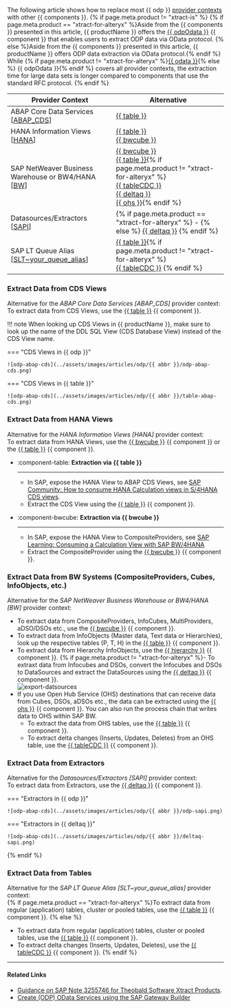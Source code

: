

The following article shows how to replace most {{ odp }} [provider contexts](../documentation/odp/provider-context.md) with other {{ components }}.
{% if page.meta.product != "xtract-is" %}
{% if page.meta.product == "xtract-for-alteryx" %}Aside from the {{ components }} presented in this article, {{ productName }} offers the [{{ odpOdata }}](../documentation/odp-odata/index.md) {{ component }} that enables users to extract ODP data via OData protocol. {% else %}Aside from the {{ components }} presented in this article, {{ productName }} offers ODP data extraction via OData protocol.{% endif %}
While {% if page.meta.product != "xtract-for-alteryx" %}[{{ odata }}](../documentation/odata/index.md){% else %} {{ odpOdata }}{% endif %} covers all provider contexts, the extraction time for large data sets is longer compared to components that use the standard RFC protocol.
{% endif %}
 
| Provider Context | Alternative | 
|-------------|-------------|
| ABAP Core Data Services [[ABAP_CDS](../documentation/odp/provider-context.md/#abap-cds-views)] | [{{ table }}](../documentation/table/index.md) | 
| HANA Information Views [[HANA](../documentation/odp/provider-context.md/#hana-views)] | [{{ table }}](../documentation/table/index.md)<br> [{{ bwcube }}](../documentation/bwcube/index.md) |
| SAP NetWeaver Business Warehouse or BW4/HANA [[BW](../documentation/odp/provider-context.md/#bw-infoproviders)] | [{{ bwcube }}](../documentation/bwcube/index.md)<br> [{{ table }}](../documentation/table/index.md){% if page.meta.product != "xtract-for-alteryx" %} <br> [{{ tableCDC }}](../documentation/table-cdc/index.md) <br> [{{ deltaq }}](../documentation/deltaq/index.md)<br> [{{ ohs }}](../documentation/ohs/index.md){% endif %} | 
| Datasources/Extractors [[SAPI](../documentation/odp/provider-context.md/#extractors)] |  {% if page.meta.product == "xtract-for-alteryx" %} - {% else %} [{{ deltaq }}](../documentation/deltaq/index.md) {% endif %} | 
| SAP LT Queue Alias [[SLT~your_queue_alias](../documentation/odp/provider-context.md/#slt-server)] | [{{ table }}](../documentation/table/index.md){% if page.meta.product != "xtract-for-alteryx" %} <br> [{{ tableCDC }}](../documentation/table-cdc/index.md) {% endif %} | 


### Extract Data from CDS Views

Alternative for the *ABAP Core Data Services [ABAP_CDS]* provider context:<br>
To extract data from CDS Views, use the [{{ table }}](../documentation/table/index.md) {{ component }}.

!!! note
	When looking up CDS Views in {{ productName }}, make sure to look up the name of the DDL SQL View (CDS Database View) instead of the CDS View name.

=== "CDS Views in {{ odp }}"

	![odp-abap-cds](../assets/images/articles/odp/{{ abbr }}/odp-abap-cds.png)
		
=== "CDS Views in {{ table }}"

	![odp-abap-cds](../assets/images/articles/odp/{{ abbr }}/table-abap-cds.png)


### Extract Data from HANA Views

Alternative for the *HANA Information Views [HANA]* provider context:<br>
To extract data from HANA Views, use the [{{ bwcube }}](../documentation/bwcube/index.md) {{ component }} or the [{{ table }}](../documentation/table/index.md) {{ component }}.<br>

<div class="grid cards" markdown>


-   :component-table: __Extraction via {{ table }}__

    ---

    - In SAP, expose the HANA View to ABAP CDS Views, see [SAP Community: How to consume HANA Calculation views in S/4HANA CDS views](https://community.sap.com/t5/technology-blogs-by-members/how-to-consume-hana-calculation-views-in-s-4hana-cds-views/ba-p/13476798).
	- Extract the CDS View using the [{{ table }}](../documentation/table/index.md) {{ component }}.

-   :component-bwcube: __Extraction via {{ bwcube }}__

    ---

    - In SAP, expose the HANA View to CompositeProviders, see [SAP Learning: Consuming a Calculation View with SAP BW/4HANA](https://learning.sap.com/learning-journeys/upgrading-your-sap-bw-skills-to-sap-bw-4hana/consuming-a-calculation-view-with-sap-bw-4hana_ac069075-173b-41fb-bb35-b950b213d407)
	- Extract the CompositeProvider using the [{{ bwcube }}](../documentation/table/index.md) {{ component }}.

</div>

### Extract Data from BW Systems (CompositeProviders, Cubes, InfoObjects, etc.)

Alternative for the *SAP NetWeaver Business Warehouse or BW4/HANA [BW]* provider context:
- To extract data from CompositeProviders, InfoCubes, MultiProviders, aDSO/DSOs etc., use the [{{ bwcube }}](../documentation/bwcube/index.md) {{ component }}.
- To extract data from InfoObjects (Master data, Text data or Hierarchies), look up the respective tables (P, T, H) in the [{{ table }}](../documentation/table/index.md) {{ component }}.
- To extract data from Hierarchy InfoObjects, use the [{{ hierarchy }}](../documentation/hierarchy/index.md) {{ component }}.
{% if page.meta.product != "xtract-for-alteryx" %}- To extraxt data from Infocubes and DSOs, convert the Infocubes and DSOs to DataSources and extract the DataSources using the [{{ deltaq }}](../documentation/table/index.md) {{ component }}.<br>
![export-datsources](../assets/images/articles/odp/export-datasources.png)
- If you use Open Hub Service (OHS) destinations that can receive data from Cubes, DSOs, aDSOs etc., the data can be extracted using the [{{ ohs }}](../documentation/ohs/index.md) {{ component }}. 
You can also run the process chain that writes data to OHS within SAP BW.
	- To extract the data from OHS tables, use the [{{ table }}](../documentation/table/index.md) {{ component }}.
	- To extract delta changes (Inserts, Updates, Deletes) from an OHS table, use the [{{ tableCDC }}](../documentation/table-cdc/index.md) {{ component }}.

### Extract Data from Extractors

Alternative for the *Datasources/Extractors [SAPI]* provider context:<br>
To extract data from Extractors, use the [{{ deltaq }}](../documentation/deltaq/index.md) {{ component }}.

=== "Extractors in {{ odp }}"

	![odp-abap-cds](../assets/images/articles/odp/{{ abbr }}/odp-sapi.png)
		
=== "Extractors in {{ deltaq }}"

	![odp-abap-cds](../assets/images/articles/odp/{{ abbr }}/deltaq-sapi.png)

{% endif %}

### Extract Data from Tables

Alternative for the *SAP LT Queue Alias [SLT~your_queue_alias]* provider context:<br>
{% if page.meta.product == "xtract-for-alteryx" %}To extract data from regular (application) tables, cluster or pooled tables, use the [{{ table }}](../documentation/table/index.md) {{ component }}.
{% else %}
- To extract data from regular (application) tables, cluster or pooled tables, use the [{{ table }}](../documentation/table/index.md) {{ component }}.
- To extract delta changes (Inserts, Updates, Deletes), use the [{{ tableCDC }}](../documentation/table-cdc/index.md) {{ component }}.
{% endif %}

<!---

=== "Tables in {{ odp }}"

	Coming soon...
		
=== "Tables in {{ table }}"

	Coming soon...
		
{% if page.meta.product != "xtract-for-alteryx" %}

=== "Tables in {{ tableCDC }}"

	Coming soon...
		
{% endif %}

-->

----

#### Related Links
- [Guidance on SAP Note 3255746 for Theobald Software Xtract Products](https://theobald-software.com/en/products-technology-en/guidance-on-sap-note-3255746-for-theobald-software-xtract-products/).
- [Create (ODP) OData Services using the SAP Gateway Builder](create-odata-services-using-the-sap-gateway-builder.md)